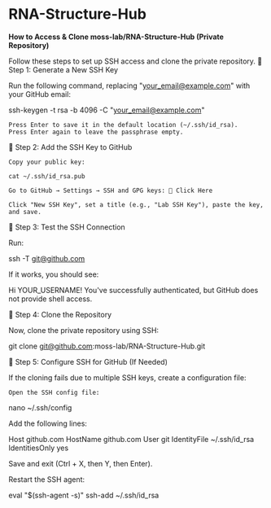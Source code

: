 # RNA-Structure-Hub
**How to Access & Clone moss-lab/RNA-Structure-Hub (Private Repository)**

Follow these steps to set up SSH access and clone the private repository.
🚀 Step 1: Generate a New SSH Key

Run the following command, replacing "your_email@example.com" with your GitHub email:

ssh-keygen -t rsa -b 4096 -C "your_email@example.com"

    Press Enter to save it in the default location (~/.ssh/id_rsa).
    Press Enter again to leave the passphrase empty.

🚀 Step 2: Add the SSH Key to GitHub

    Copy your public key:

    cat ~/.ssh/id_rsa.pub

    Go to GitHub → Settings → SSH and GPG keys: 🔗 Click Here

    Click "New SSH Key", set a title (e.g., "Lab SSH Key"), paste the key, and save.

🚀 Step 3: Test the SSH Connection

Run:

ssh -T git@github.com

If it works, you should see:

Hi YOUR_USERNAME! You've successfully authenticated, but GitHub does not provide shell access.

🚀 Step 4: Clone the Repository

Now, clone the private repository using SSH:

git clone git@github.com:moss-lab/RNA-Structure-Hub.git

🚀 Step 5: Configure SSH for GitHub (If Needed)

If the cloning fails due to multiple SSH keys, create a configuration file:

    Open the SSH config file:

nano ~/.ssh/config

Add the following lines:

Host github.com
    HostName github.com
    User git
    IdentityFile ~/.ssh/id_rsa
    IdentitiesOnly yes

Save and exit (Ctrl + X, then Y, then Enter).

Restart the SSH agent:

eval "$(ssh-agent -s)"
ssh-add ~/.ssh/id_rsa
